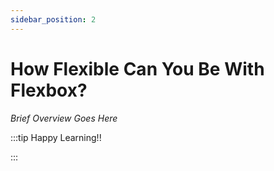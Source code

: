 ```yaml
---
sidebar_position: 2
---
```


# How Flexible Can You Be With Flexbox?

_Brief Overview Goes Here_

:::tip Happy Learning!!

<QuestButton text="Go To Quest" link="https://app.stackup.dev/quest_page/how-flexible-can-you-be-with-flexbox" />

:::
